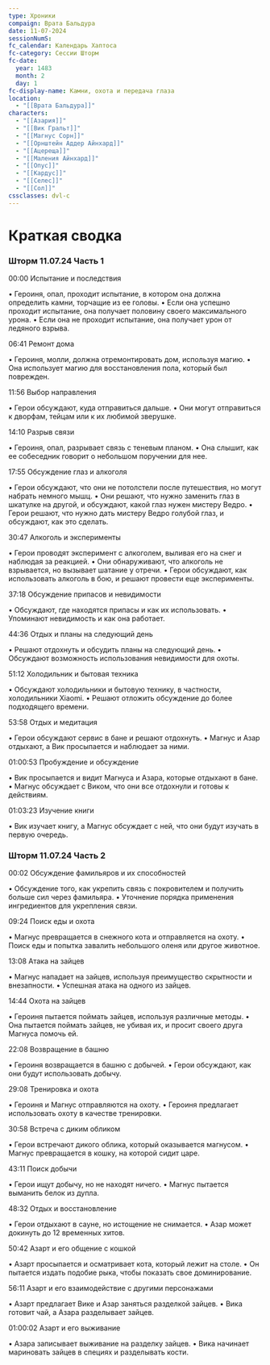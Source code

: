 ```yaml
---
type: Хроники
compaign: Врата Бальдура
date: 11-07-2024
sessionNumS: 
fc_calendar: Календарь Хаптоса
fc-category: Сессии Шторм
fc-date:  
  year: 1483
  month: 2
  day: 1
fc-display-name: Камни, охота и передача глаза
location:
  - "[[Врата Бальдура]]"
characters:
  - "[[Азария]]"
  - "[[Вик Гральт]]"
  - "[[Магнус Сорн]]"
  - "[[Орнштейн Аддер Айнхард]]"
  - "[[Ацереща]]"
  - "[[Маления Айнхард]]"
  - "[[Опус]]" 
  - "[[Кардус]]"
  - "[[Селес]]"
  - "[[Сол]]"
cssclasses: dvl-c
---
```


# Краткая сводка
### Шторм 11.07.24 Часть 1

00:00 Испытание и последствия

• Героиня, опал, проходит испытание, в котором она должна определить камни, торчащие из ее головы.
• Если она успешно проходит испытание, она получает половину своего максимального урона.
• Если она не проходит испытание, она получает урон от ледяного взрыва.

06:41 Ремонт дома

• Героиня, молли, должна отремонтировать дом, используя магию.
• Она использует магию для восстановления пола, который был поврежден.

11:56 Выбор направления

• Герои обсуждают, куда отправиться дальше.
• Они могут отправиться к дворфам, тейцам или к их любимой зверушке.

14:10 Разрыв связи

• Героиня, опал, разрывает связь с теневым планом.
• Она слышит, как ее собеседник говорит о небольшом поручении для нее.

17:55 Обсуждение глаз и алкоголя

• Герои обсуждают, что они не потолстели после путешествия, но могут набрать немного мышц.
• Они решают, что нужно заменить глаз в шкатулке на другой, и обсуждают, какой глаз нужен мистеру Ведро.
• Герои решают, что нужно дать мистеру Ведро голубой глаз, и обсуждают, как это сделать.

30:47 Алкоголь и эксперименты

• Герои проводят эксперимент с алкоголем, выливая его на снег и наблюдая за реакцией.
• Они обнаруживают, что алкоголь не взрывается, но вызывает шатание у отречи.
• Герои обсуждают, как использовать алкоголь в бою, и решают провести еще эксперименты.

37:18 Обсуждение припасов и невидимости

• Обсуждают, где находятся припасы и как их использовать.
• Упоминают невидимость и как она работает.

44:36 Отдых и планы на следующий день

• Решают отдохнуть и обсудить планы на следующий день.
• Обсуждают возможность использования невидимости для охоты.

51:12 Холодильник и бытовая техника

• Обсуждают холодильники и бытовую технику, в частности, холодильники Xiaomi.
• Решают отложить обсуждение до более подходящего времени.

53:58 Отдых и медитация

• Герои обсуждают сервис в бане и решают отдохнуть.
• Магнус и Азар отдыхают, а Вик просыпается и наблюдает за ними.

01:00:53 Пробуждение и обсуждение

• Вик просыпается и видит Магнуса и Азара, которые отдыхают в бане.
• Магнус обсуждает с Виком, что они все отдохнули и готовы к действиям.

01:03:23 Изучение книги

• Вик изучает книгу, а Магнус обсуждает с ней, что они будут изучать в первую очередь.


### Шторм 11.07.24 Часть 2

00:02 Обсуждение фамильяров и их способностей

• Обсуждение того, как укрепить связь с покровителем и получить больше сил через фамильяра.
• Уточнение порядка применения ингредиентов для укрепления связи.

09:24 Поиск еды и охота

• Магнус превращается в снежного кота и отправляется на охоту.
• Поиск еды и попытка завалить небольшого оленя или другое животное.

13:08 Атака на зайцев

• Магнус нападает на зайцев, используя преимущество скрытности и внезапности.
• Успешная атака на одного из зайцев.

14:44 Охота на зайцев

• Героиня пытается поймать зайцев, используя различные методы.
• Она пытается поймать зайцев, не убивая их, и просит своего друга Магнуса помочь ей.

22:08 Возвращение в башню

• Героиня возвращается в башню с добычей.
• Герои обсуждают, как они будут использовать добычу.

29:08 Тренировка и охота

• Героиня и Магнус отправляются на охоту.
• Героиня предлагает использовать охоту в качестве тренировки.

30:58 Встреча с диким обликом

• Герои встречают дикого облика, который оказывается магнусом.
• Магнус превращается в кошку, на которой сидит царе.

43:11 Поиск добычи

• Герои ищут добычу, но не находят ничего.
• Магнус пытается выманить белок из дупла.

48:32 Отдых и восстановление

• Герои отдыхают в сауне, но истощение не снимается.
• Азар может докинуть до 12 временных хитов.

50:42 Азарт и его общение с кошкой

• Азарт просыпается и осматривает кота, который лежит на столе.
• Он пытается издать подобие рыка, чтобы показать свое доминирование.

56:11 Азарт и его взаимодействие с другими персонажами

• Азарт предлагает Вике и Азар заняться разделкой зайцев.
• Вика готовит чай, а Азара разделывает зайцев.

01:00:02 Азарт и его выживание

• Азара записывает выживание на разделку зайцев.
• Вика начинает мариновать зайцев в специях и разделывать кости.

